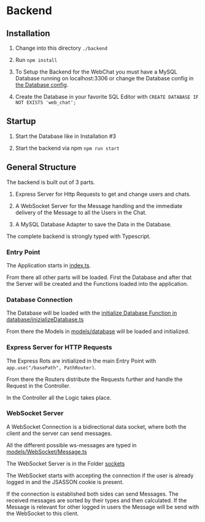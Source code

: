 # Backend

## Installation

1. Change into this directory `./backend`

1. Run `npm install`

1. To Setup the Backend for the WebChat you must have a MySQL Database running on localhost:3306 or change the Database config in [the Database config](./src/config/database.ts).

1. Create the Database in your favorite SQL Editor with `CREATE DATABASE IF NOT EXISTS 'web_chat';`

## Startup

1. Start the Database like in Installation #3

1. Start the backend via npm `npm run start`

## General Structure

The backend is built out of 3 parts.

1. Express Server for Http Requests to get and change users and chats.

1. A WebSocket Server for the Message handling and the immediate delivery of the Message to all the Users in the Chat.

1. A MySQL Database Adapter to save the Data in the Database.

The complete backend is strongly typed with Typescript.

### Entry Point

The Application starts in [index.ts](./src/index.ts).

From there all other parts will be loaded. First the Database and after that the Server will be created and the Functions loaded into the application.

### Database Connection

The Database will be loaded with the [initialize Database Function in database/inizializeDatabase.ts](./src/database/inizializeDatabase.ts)

From there the Models in [models/database](./src/models/database) will be loaded and initialized.

### Express Server for HTTP Requests

The Express Rots are initialized in the main Entry Point with `app.use("/basePath", PathRouter)`.

From there the Routers distribute the Requests further and handle the Request in the Controller.

In the Controller all the Logic takes place.

### WebSocket Server

A WebSocket Connection is a bidirectional data socket, where both the client and the server can send messages.

All the different possible ws-messages are typed in [models/WebSocket/Message.ts](./src/models/WebSocket/Message.ts)

The WebSocket Server is in the Folder [sockets](./src/sockets)

The WebSocket starts with accepting the connection if the user is already logged in and the JSASSON cookie is present.

If the connection is established both sides can send Messages. The received messages are sorted by their types and then calculated. If the Message is relevant for other logged in users the Message will be send with the WebSocket to this client.
